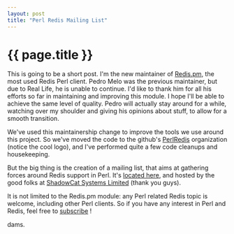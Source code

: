 ```yaml
---
layout: post
title: "Perl Redis Mailing List"
---
```


# {{ page.title }}

This is going to be a short post. I'm the new maintainer of
[Redis.pm](https://metacpan.org/module/Redis), the most used Redis Perl client.
Pedro Melo was the previous maintainer, but due to Real Life, he is unable to
continue. I'd like to thank him for all his efforts so far in maintaining and
improving this module. I hope I'll be able to achieve the same level of
quality. Pedro will actually stay around for a while, watching over my
shoulder and giving his opinions about stuff, to allow for a smooth transition.

We've used this maintainership change to improve the tools we use around this
project. So we've moved the code to the github's
[PerlRedis](https://github.com/PerlRedis) organization (notice the cool logo),
and I've performed quite a few code cleanups and housekeeping.

But the big thing is the creation of a mailing list, that aims at gathering
forces around Redis support in Perl. It's
[located here](http://lists.scsys.co.uk/cgi-bin/mailman/listinfo/redis), and
hosted by the good folks at [ShadowCat Systems Limited](http://shadow.cat/)
(thank you guys).

It is not limited to the Redis.pm module: any Perl related Redis topic is
welcome, including other Perl clients. So if you have any interest in Perl and
Redis, feel free to [subscribe](http://lists.scsys.co.uk/cgi-bin/mailman/listinfo/redis) !

dams.
